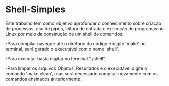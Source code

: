 # Shell-Simples
Este trabalho tem como objetivo aprofundar o conhecimento sobre criação de processos, uso de pipes, leitura de entrada e execução de programas no Linux por meio da construção de um shell de comandos.

-Para compilar navegue até o diretório do código é digite 'make' no terminal, será gerado o executável com o nome 'shell'.

-Para executar basta digitar no terminal "./shell".

-Para limpar os arquivos Objetos, Resultados e o executável digite o comando 'make clean', mas será necessario compilar novamente com os 
 comandos ensinados anteriormente.
